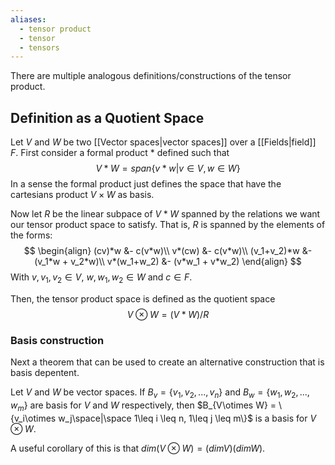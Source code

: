 ```yaml
---
aliases:
  - tensor product
  - tensor
  - tensors
---
```

There are multiple analogous definitions/constructions of the tensor product.
## Definition as a Quotient Space

Let $V$ and $W$ be two [[Vector spaces|vector spaces]] over a [[Fields|field]] $F$.
First consider a formal product $*$ defined such that
$$V*W = span\{v*w | v\in V,w\in W\}$$
In a sense the formal product just defines the space that have the cartesians product $V\times W$ as basis.

Now let $R$ be the linear subpace of $V*W$ spanned by the relations we want our tensor product space to satisfy. That is, $R$ is spanned by the elements of the forms:
$$
\begin{align}
(cv)*w &- c(v*w)\\
v*(cw) &- c(v*w)\\
(v_1+v_2)*w &- (v_1*w + v_2*w)\\
v*(w_1+w_2) &- (v*w_1 + v*w_2)
\end{align}
$$ With $v, v_1, v_2 \in V$, $w, w_1, w_2 \in W$ and $c\in F$.

Then, the tensor product space is defined as the quotient space
$$
V \otimes W = (V*W)/R
$$

### Basis construction
Next a theorem that can be used to create an alternative construction that is basis depentent.

Let $V$ and $W$ be vector spaces. If $B_v = \{v_1, v_2, ..., v_n\}$ and  $B_w = \{w_1, w_2, ..., w_m\}$ are basis for $V$ and $W$ respectively, then $B_{V\otimes W} = \{v_i\otimes w_j\space|\space 1\leq i \leq n, 1\leq j \leq m\}$ is a basis for $V\otimes W$.

A useful corollary of this is that $dim(V\otimes W) = (dimV)(dimW)$.
